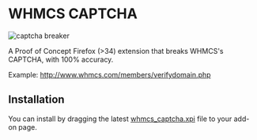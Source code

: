 # WHMCS CAPTCHA
![captcha breaker](http://i.imgur.com/yrAPIgh.gif) 

A Proof of Concept Firefox (>34) extension that breaks WHMCS's CAPTCHA, with 100% accuracy.

Example: http://www.whmcs.com/members/verifydomain.php

## Installation

You can install by dragging the latest [whmcs_captcha.xpi](https://github.com/vladc/WHMCS-CAPTCHA/releases) file to your add-on page.